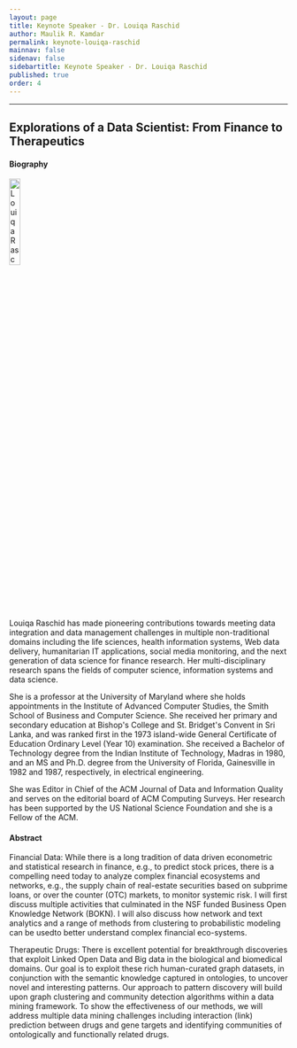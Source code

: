 ```yaml
---
layout: page
title: Keynote Speaker - Dr. Louiqa Raschid
author: Maulik R. Kamdar
permalink: keynote-louiqa-raschid
mainnav: false
sidenav: false
sidebartitle: Keynote Speaker - Dr. Louiqa Raschid
published: true
order: 4
---
```


----------------------------------------------------------------

## **Explorations of a Data Scientist: From Finance to Therapeutics**

#### **Biography**

[<img src="https://us2ts.org/images/raschid-louiqa.png" alt="Louiqa Raschid" width="20%">](http://users.umiacs.umd.edu/~louiqa/)

Louiqa Raschid has made pioneering contributions towards meeting data integration and data management challenges in multiple non-traditional domains including the 
life sciences, health information systems, Web data delivery, humanitarian IT applications, social media monitoring, and the next generation of data science for 
finance research. Her multi-disciplinary research spans the fields of computer science, information systems and data science. 

She is a professor at the University of Maryland where she holds appointments in the Institute of Advanced Computer Studies, the Smith School of Business and Computer Science. She received her primary and secondary education at Bishop's College and St. Bridget's Convent in Sri Lanka, and was ranked first in the 1973 island-wide General Certificate of Education Ordinary Level (Year 10) examination. She received a Bachelor of Technology degree from the Indian Institute of Technology, Madras in 1980, and an MS and Ph.D. degree from the University of Florida, Gainesville in 1982 and 1987, respectively, in electrical engineering.

She was Editor in Chief of the ACM Journal of Data and Information Quality and serves on the editorial board of ACM Computing Surveys. Her research has been supported by the US National Science Foundation and she is a Fellow of the ACM.

#### **Abstract**

Financial Data:
While there is a long tradition of data driven econometric and statistical research in finance, e.g., to predict stock prices, there is a compelling need today to analyze complex financial ecosystems and networks, e.g., the supply chain of real-estate securities based on subprime loans, or over the counter (OTC) markets, to monitor systemic risk. I will first discuss multiple activities that culminated in the NSF funded Business Open Knowledge Network (BOKN).  I will also discuss how network and text analytics and a range of methods from clustering to probabilistic modeling can be usedto better understand complex financial eco-systems.

Therapeutic Drugs:
There is excellent potential for breakthrough discoveries that exploit Linked Open Data and Big data in the biological and biomedical domains. Our goal is to exploit these rich human-curated graph datasets, in conjunction with the semantic knowledge captured in ontologies, to uncover novel and interesting patterns. Our approach to pattern discovery will build upon graph clustering and community detection algorithms within a data mining framework. To show the effectiveness of our methods, we will address multiple data mining challenges including interaction (link) prediction between drugs and gene targets and identifying communities of ontologically and functionally related drugs.

